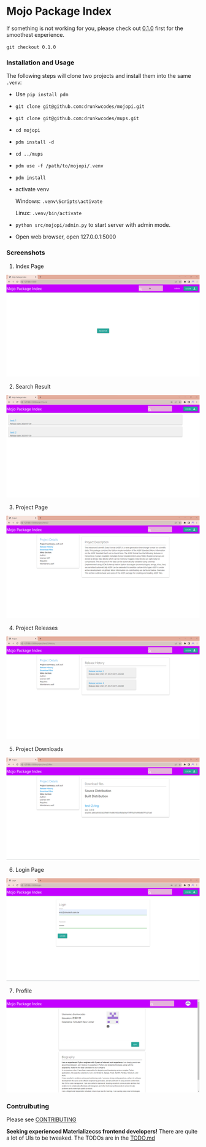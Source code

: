 # Mojo Package Index

If something is not working for you, please check out [0.1.0](https://github.com/drunkwcodes/mojopi/tree/0.1.0) first for the smoothest experience.

`git checkout 0.1.0`

### Installation and Usage

The following steps will clone two projects and install them into the same `.venv`:

- Use `pip install pdm`

- `git clone git@github.com:drunkwcodes/mojopi.git`
- `git clone git@github.com:drunkwcodes/mups.git`
- `cd mojopi`
- `pdm install -d`
- `cd ../mups`
- `pdm use -f /path/to/mojopi/.venv`
- `pdm install`

- activate venv

    Windows:
    `.venv\Scripts\activate`

    Linux:
    `.venv/bin/activate`

- `python src/mojopi/admin.py` to start server with admin mode.
- Open web browser, open 127.0.0.1:5000

### Screenshots

1. Index Page

![](screenshots/first_page.png)

2. Search Result

![](screenshots/search_result.png)

3. Project Page

![](screenshots/project_landing_page.png)

4. Project Releases

![](screenshots/releases.png)

5. Project Downloads

![](screenshots/downloads.png)

6. Login Page

![](screenshots/login.png)

7. Profile

![](screenshots/profile_page.png)


### Contruibuting

Please see [CONTRIBUTING](CONTRIBUTING.md)

**Seeking experienced Materializecss frontend developers!**
There are quite a lot of UIs to be tweaked. The TODOs are in the [TODO.md](TODO.md)